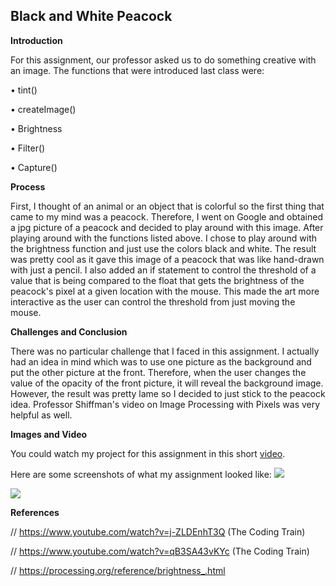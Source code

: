 ## Black and White Peacock

**Introduction**

For this assignment, our professor asked us to do something creative with an image. The functions that were introduced last
class were:

• tint()

• createImage()

• Brightness

• Filter()

• Capture()

**Process**

First, I thought of an animal or an object that is colorful so the first thing that came to my mind was a peacock. Therefore,
I went on Google and obtained a jpg picture of a peacock and decided to play around with this image. After playing around with 
the functions listed above. I chose to play around with the brightness function and just use the colors black and white.
The result was pretty cool as it gave this image of a peacock that was like hand-drawn with just a pencil. I also added an if
statement to control the threshold of a value that is being compared to the float that gets the brightness of the peacock's 
pixel at a given location with the mouse. This made the art more interactive as the user can control the threshold from just
moving the mouse.

**Challenges and Conclusion**

There was no particular challenge that I faced in this assignment. I actually had an idea in mind which was to use one picture
as the background and put the other picture at the front. Therefore, when the user changes the value of the opacity of the
front picture, it will reveal the background image. However, the result was pretty lame so I decided to just stick to the 
peacock idea. Professor Shiffman's video on Image Processing with Pixels was very helpful as well.

**Images and Video**


You could watch my project for this assignment in this short [video](https://youtu.be/mQr7C8PhnVY).

Here are some screenshots of what my assignment looked like:
![](https://i.imgur.com/5Crx3r9.png)

![](https://i.imgur.com/GX6LLWU.png)

**References**

// https://www.youtube.com/watch?v=j-ZLDEnhT3Q (The Coding Train)

// https://www.youtube.com/watch?v=qB3SA43vKYc (The Coding Train)

// https://processing.org/reference/brightness_.html
